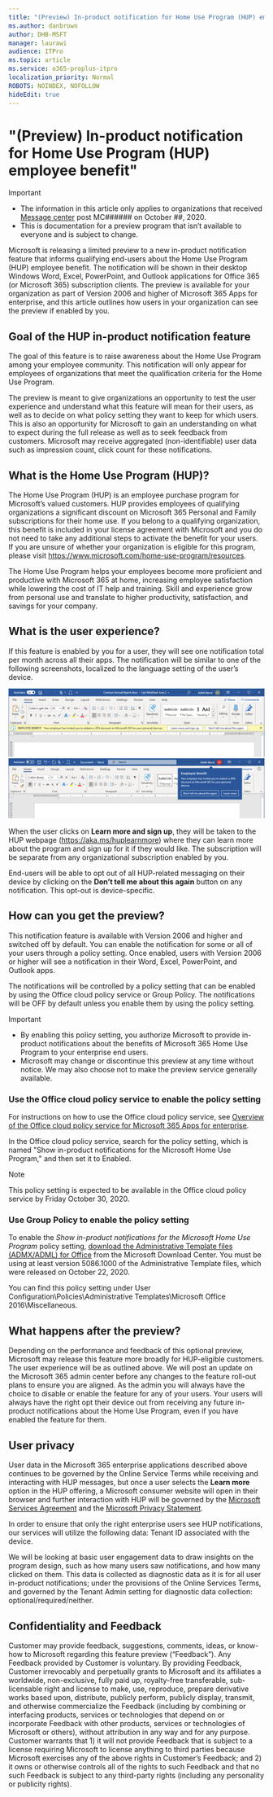 ```yaml
---
title: "(Preview) In-product notification for Home Use Program (HUP) employee benefit"
ms.author: danbrown
author: DHB-MSFT
manager: laurawi
audience: ITPro
ms.topic: article
ms.service: o365-proplus-itpro
localization_priority: Normal
ROBOTS: NOINDEX, NOFOLLOW
hideEdit: true
---
```


# "(Preview) In-product notification for Home Use Program (HUP) employee benefit"

> [!IMPORTANT]
> - The information in this article only applies to organizations that received [Message center](https://go.microsoft.com/fwlink/p/?linkid=2070717) post MC###### on October ##, 2020.
> - This is documentation for a preview program that isn’t available to everyone and is subject to change.

Microsoft is releasing a limited preview to a new in-product notification feature that informs qualifying end-users about the Home Use Program (HUP) employee benefit. The notification will be shown in their desktop Windows Word, Excel, PowerPoint, and Outlook applications for Office 365 (or Microsoft 365) subscription clients. The preview is available for your organization as part of Version 2006 and higher of Microsoft 365 Apps for enterprise, and this article outlines how users in your organization can see the preview if enabled by you.

## Goal of the HUP in-product notification feature

The goal of this feature is to raise awareness about the Home Use Program among your employee community. This notification will only appear for employees of organizations that meet the qualification criteria for the Home Use Program.

The preview is meant to give organizations an opportunity to test the user experience and understand what this feature will mean for their users, as well as to decide on what policy setting they want to keep for which users. This is also an opportunity for Microsoft to gain an understanding on what to expect during the full release as well as to seek feedback from customers. Microsoft may receive aggregated (non-identifiable) user data such as impression count, click count for these notifications.

## What is the Home Use Program (HUP)?

The Home Use Program (HUP) is an employee purchase program for Microsoft’s valued customers. HUP provides employees of qualifying organizations a significant discount on Microsoft 365 Personal and Family subscriptions for their home use. If you belong to a qualifying organization, this benefit is included in your license agreement with Microsoft and you do not need to take any additional steps to activate the benefit for your users. If you are unsure of whether your organization is eligible for this program, please visit https://www.microsoft.com/home-use-program/resources.

The Home Use Program helps your employees become more proficient and productive with Microsoft 365 at home, increasing employee satisfaction while lowering the cost of IT help and training. Skill and experience grow from personal use and translate to higher productivity, satisfaction, and savings for your company.

## What is the user experience?

If this feature is enabled by you for a user, they will see one notification total per month across all their apps. The notification will be similar to one of the following screenshots, localized to the language setting of the user’s device.

![Screenshot showing a document in Word, with a message about the Home Use Program showing underneath the ribbon.](../images/home-use-program-1.png)
![Screenshot showing a document in Word, with a message about the Home User Program showing underneath the user's name on the title bar.](../images/home-use-program-2.png)

When the user clicks on **Learn more and sign up**, they will be taken to the HUP webpage (https://aka.ms/huplearnmore) where they can learn more about the program and sign up for it if they would like. The subscription will be separate from any organizational subscription enabled by you.

End-users will be able to opt out of all HUP-related messaging on their device by clicking on the **Don’t tell me about this again** button on any notification. This opt-out is device-specific.

## How can you get the preview?

This notification feature is available with Version 2006 and higher and switched off by default. You can enable the notification for some or all of your users through a policy setting. Once enabled, users with Version 2006 or higher will see a notification in their Word, Excel, PowerPoint, and Outlook apps.

The notifications will be controlled by a policy setting that can be enabled by using the Office cloud policy service or Group Policy. The notifications will be OFF by default unless you enable them by using the policy setting.

> [!IMPORTANT]
> - By enabling this policy setting, you authorize Microsoft to provide in-product notifications about the benefits of Microsoft 365 Home Use Program to your enterprise end users.
> - Microsoft may change or discontinue this preview at any time without notice. We may also choose not to make the preview service generally available.

### Use the Office cloud policy service to enable the policy setting

For instructions on how to use the Office cloud policy service, see [Overview of the Office cloud policy service for Microsoft 365 Apps for enterprise](../overview-office-cloud-policy-service.md).

In the Office cloud policy service, search for the policy setting, which is named "Show in-product notifications for the Microsoft Home Use Program," and then set it to Enabled.

> [!NOTE]
> This policy setting is expected to be available in the Office cloud policy service by Friday October 30, 2020.

### Use Group Policy to enable the policy setting

To enable the *Show in-product notifications for the Microsoft Home Use Program* policy setting, [download the Administrative Template files (ADMX/ADML) for Office](https://www.microsoft.com/download/details.aspx?id=49030) from the Microsoft Download Center. You must be using at least version 5086.1000 of the Administrative Template files, which were released on October 22, 2020.

You can find this policy setting under User Configuration\Policies\Administrative Templates\Microsoft Office 2016\Miscellaneous.

## What happens after the preview?

Depending on the performance and feedback of this optional preview, Microsoft may release this feature more broadly for HUP-eligible customers. The user experience will be as outlined above. We will post an update on the Microsoft 365 admin center before any changes to the feature roll-out plans to ensure you are aligned. As the admin you will always have the choice to disable or enable the feature for any of your users. Your users will always have the right opt their device out from receiving any future in-product notifications about the Home Use Program, even if you have enabled the feature for them.

## User privacy

User data in the Microsoft 365 enterprise applications described above continues to be governed by the Online Service Terms while receiving and interacting with HUP messages, but once a user selects the **Learn more** option in the HUP offering, a Microsoft consumer website will open in their browser and further interaction with HUP will be governed by the [Microsoft Services Agreement](https://www.microsoft.com/servicesagreement) and the [Microsoft Privacy Statement](https://privacy.microsoft.com/privacystatement).

In order to ensure that only the right enterprise users see HUP notifications, our services will utilize the following data: Tenant ID associated with the device.

We will be looking at basic user engagement data to draw insights on the program design, such as how many users saw notifications, and how many clicked on them. This data is collected as diagnostic data as it is for all user in-product notifications; under the provisions of the Online Services Terms, and governed by the Tenant Admin setting for diagnostic data collection: optional/required/neither.

## Confidentiality and Feedback

Customer may provide feedback, suggestions, comments, ideas, or know-how to Microsoft regarding this feature preview (“Feedback”).  Any Feedback provided by Customer is voluntary. By providing Feedback, Customer irrevocably and perpetually grants to Microsoft and its affiliates a worldwide, non-exclusive, fully paid up, royalty-free transferable, sub-licensable right and license to make, use, reproduce, prepare derivative works based upon, distribute, publicly perform, publicly display, transmit, and otherwise commercialize the Feedback (including by combining or interfacing products, services or technologies that depend on or incorporate Feedback with other products, services or technologies of Microsoft or others), without attribution in any way and for any purpose. Customer warrants that 1) it will not provide Feedback that is subject to a license requiring Microsoft to license anything to third parties because Microsoft exercises any of the above rights in Customer’s Feedback; and 2) it owns or otherwise controls all of the rights to such Feedback and that no such Feedback is subject to any third-party rights (including any personality or publicity rights).